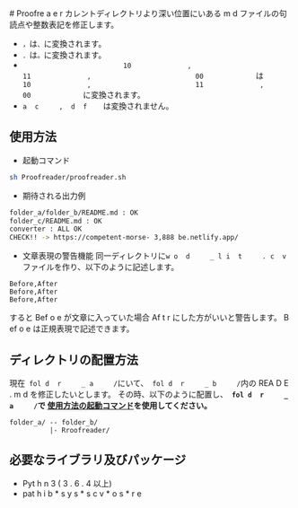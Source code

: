 <pre></pre><pre></pre><pre></pre>#  Proofre a  e      r カレントディレクトリより深い位置にいある m d     ファイルの句読点や整数表記を修正します。

* `，`は`、`に変換されます。
* `．`は`。`に変換されます。
* `                          10              ,                          11              ,                          00              `は`                          10              ,                          11              ,                          00              `に変換されます。
* ` a  c     ,  d  f     `は変換されません。

## 使用方法

* 起動コマンド

```sh
sh Proofreader/proofreader.sh
```

* 期待される出力例

```zsh
folder_a/folder_b/README.md : OK
folder_c/README.md : OK
converter : ALL OK
CHECK!! -> https://competent-morse- 3,888 be.netlify.app/
```

* 文章表現の警告機能
同一ディレクトリに` w o  d     _ l i  t     . c  v     `ファイルを作り、以下のように記述します。

```
Before,After
Before,After
Before,After
```

すると Bef o  e     が文章に入っていた場合 Af t  r     にした方がいいと警告します。
B     ef o  e     は正規表現で記述できます。

## ディレクトリの配置方法

現在` fol d  r     _ a     /`にいて、` fol d  r     _ b     /`内の REA D  E     . m d     を修正したいとします。
その時、以下のように配置し、**` fol d  r     _ a     /`で [使用方法の起動コマンド](#使用方法)を使用してください。**

```
folder_a/ -- folder_b/
          |- Rroofreader/
```

## 必要なライブラリ及びパッケージ

*  Pyt h  n                               3             (                          3             .                          6             .                          4             以上)
*  pat h  i      b *  s y      s *  s c      v *  o      s *  r      e
